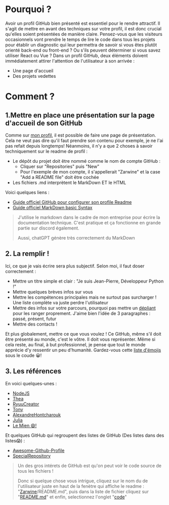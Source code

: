 # Pourquoi ?

Avoir un profil GitHub bien présenté est essentiel pour le rendre attractif. Il s'agit de mettre en avant des techniques sur votre profil, il est donc crucial qu'elles soient présentées de manière claire. Pensez-vous que les visiteurs occasionnels vont prendre le temps de lire le code dans tous les projets pour établir un diagnostic qui leur permettra de savoir si vous êtes plutôt orienté back-end ou front-end ? Ou s'ils peuvent déterminer si vous savez utiliser React ou Vue ?
Dans un profil GitHub, deux éléments doivent immédiatement attirer l'attention de l'utilisateur à son arrivée :
- Une page d'accueil
- Des projets vedettes

# Comment ?
## 1.Mettre en place une présentation sur la page d'accueil de son GitHub
Comme sur [mon profil](https://github.com/Zarwine), il est possible de faire une page de présentation. Cela ne veut pas dire qu'il faut prendre son contenu pour exemple, je ne l'ai pas refait depuis longtemps! Néanmoins, il n'y a que 2 choses à savoir techniquement sur le readme de profil :
- Le dépôt du projet doit être nommé comme le nom de compte GitHub : 
  - Cliquer sur "Repositories" puis "New"
  - Pour l'exemple de mon compte, il s'appellerait "Zarwine" et la case "Add a README file" doit être cochée
- Les fichiers .md interprètent le MarkDown ET le HTML
  
Voici quelques liens : 
- [Guide officiel GitHub pour configurer son profile Readme](https://docs.github.com/en/account-and-profile/setting-up-and-managing-your-github-profile/customizing-your-profile/managing-your-profile-readme)
- [Guide officiel MarkDown basic Syntax](https://www.markdownguide.org/basic-syntax/)
> J'utilise le markdown dans le cadre de mon entreprise pour écrire la documentation technique. C'est pratique et ça fonctionne en grande partie sur discord également.
>
> Aussi, chatGPT génère très correctement du MarkDown

## 2. La remplir !
Ici, ce que je vais écrire sera plus subjectif.
Selon moi, il faut doser correctement :
- Mettre un titre simple et clair : "Je suis Jean-Pierre, Développeur Python !"
- Mettre quelques brèves infos sur vous
- Mettre les compétences principales mais ne surtout pas surcharger ! Une liste complète va juste perdre l'utilisateur
- Mettre des infos sur votre parcours, pourquoi pas mettre un [dépliant](https://developer.mozilla.org/en-US/docs/Web/HTML/Element/summary) pour les ranger proprement. J'aime bien l'idée de 3 paragraphes : passé, présent, futur
- Mettre des contacts !

Et plus globalement, mettre ce que vous voulez ! Ce GitHub, même s'il doit être présenté au monde, c'est le vôtre. Il doit vous représenter. Même si cela reste, au final, à but professionnel, je pense que tout le monde apprécie d'y ressentir un peu d'humanité. Gardez-vous cette [liste d'émojis](https://www.webfx.com/tools/emoji-cheat-sheet/) sous le coude 😀!

## 3. Les références 
En voici quelques-unes : 
- [NodeJS](https://github.com/nodejs)
- [Thea](https://github.com/cup-of-thea)
- [RyuuCreator](https://github.com/RyuuCreator)
- [Tony](https://github.com/tonyfrogetdev)
- [AlexandreHontcharouk](https://github.com/widmaker666)
- [Julia](https://github.com/YuriDevAT/YuriDevAT)
- [Le Mien 😄!](https://github.com/Zarwine)

Et quelques GitHub qui regroupent des listes de GitHub (Des listes dans des listes😱) :
- [Awesome-Github-Profile](https://github.com/abhisheknaiidu/awesome-github-profile-readme)
- [SpecialRepository](https://github.com/topics/special-repository)

> Un des gros intérets de GitHub est qu'on peut voir le code source de tous les fichiers !
> 
> Donc si quelque chose vous intrigue, cliquez sur le nom du de l'utilisateur juste en haut de la fenètre qui affiche le readme : "[Zarwine](https://github.com/Zarwine/Zarwine)/README.md", puis dans la liste de fichier cliquez sur "[README.md](https://github.com/Zarwine/Zarwine/blob/master/README.md)" et enfin, selectionnez l'onglet "[code](https://github.com/Zarwine/Zarwine/blob/master/README.md?plain=1)"
